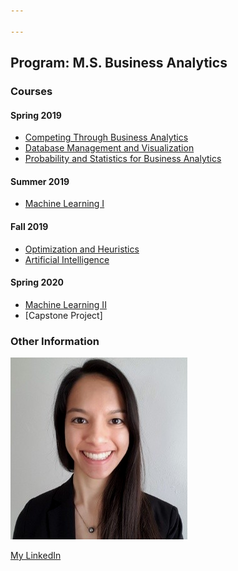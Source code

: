 ```yaml
---

---
```

## Program: M.S. Business Analytics

### Courses
#### Spring 2019
- [Competing Through Business Analytics](/CTBA/index.md)
- [Database Management and Visualization](/DBMV/index.md)
- [Probability and Statistics for Business Analytics](/PSBA/index.md)
#### Summer 2019
- [Machine Learning I](/ML1/index.md)
#### Fall 2019
- [Optimization and Heuristics]()
- [Artificial Intelligence]()
#### Spring 2020
- [Machine Learning II]()
- [Capstone Project]

### Other Information

[![Headshot](pics/Headshot.png)](https://www.linkedin.com/in/cherylngo/ "My LinkedIn Page")

[My LinkedIn](https://www.linkedin.com/in/cherylngo/)

